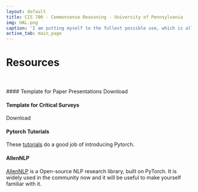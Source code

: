 ```yaml
---
layout: default
title: CIS 700 - Commonsense Reasoning - University of Pennsylvania
img: HAL.png
caption: 'I am putting myself to the fullest possible use, which is all I think that any conscious entity can ever hope to do'
active_tab: main_page
---
```


# Resources
<br>
<br>
#### Template for Paper Presentations
Download

#### Template for Critical Surveys
Download

#### Pytorch Tutorials
These [tutorials](https://pytorch.org/tutorials/) do a good job of introducing Pytorch.

#### AllenNLP
[AllenNLP](https://allennlp.org/) is a Open-source NLP research library, built on PyTorch.
It is widely used in the community now and it will be useful to make yourself familiar with it.


<!--  -->
